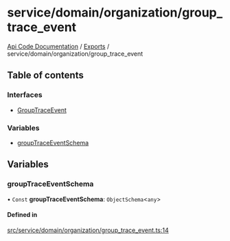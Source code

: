 # service/domain/organization/group\_trace\_event
 
[Api Code Documentation](../README.md) / [Exports](../modules.md) / service/domain/organization/group\_trace\_event

## Table of contents

### Interfaces

- [GroupTraceEvent](../interfaces/service_domain_organization_group_trace_event.GroupTraceEvent.md)

### Variables

- [groupTraceEventSchema](service_domain_organization_group_trace_event.md#grouptraceeventschema)

## Variables

### groupTraceEventSchema

• `Const` **groupTraceEventSchema**: `ObjectSchema`\<`any`\>

#### Defined in

[src/service/domain/organization/group_trace_event.ts:14](https://github.com/openkfw/TruBudget/blob/26ade46/api/src/service/domain/organization/group_trace_event.ts#L14)
